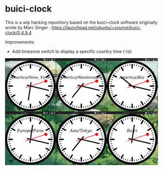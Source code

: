 # buici-clock

This is a wip hacking repository based on the buici-clock software
originally wrote by Marc Singer : https://launchpad.net/ubuntu/+source/buici-clock/0.4.9.4

Improvements:

 * Add timezone switch to display a specific country time (-tz)

![Screenshot](buici-clock.png)
